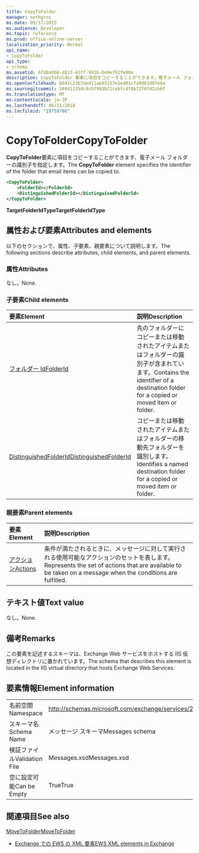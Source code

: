 ```yaml
---
title: CopyToFolder
manager: sethgros
ms.date: 09/17/2015
ms.audience: Developer
ms.topic: reference
ms.prod: office-online-server
localization_priority: Normal
api_name:
- CopyToFolder
api_type:
- schema
ms.assetid: 6fd8a6b8-d813-43ff-991b-0e9e782fe00e
description: CopyToFolder 要素に項目をコピーすることができます、電子メール フォルダーの識別子を指定します。
ms.openlocfilehash: b641c23b7aed11ae85157e2ed01cfa9d61d07e0a
ms.sourcegitcommit: 34041125dc8c5f993b21cebfc4f8b72f0fd2cb6f
ms.translationtype: MT
ms.contentlocale: ja-JP
ms.lasthandoff: 06/11/2018
ms.locfileid: "19759786"
---
```

# <a name="copytofolder"></a><span data-ttu-id="ee568-103">CopyToFolder</span><span class="sxs-lookup"><span data-stu-id="ee568-103">CopyToFolder</span></span>

<span data-ttu-id="ee568-104">**CopyToFolder**要素に項目をコピーすることができます、電子メール フォルダーの識別子を指定します。</span><span class="sxs-lookup"><span data-stu-id="ee568-104">The **CopyToFolder** element specifies the identifier of the folder that email items can be copied to.</span></span> 
  
```XML
<CopyToFolder>
    <FolderId></FolderId>
    <DistinguishedFolderId></DistinguisedFolderId>
</CopyToFolder>
```

 <span data-ttu-id="ee568-105">**TargetFolderIdType**</span><span class="sxs-lookup"><span data-stu-id="ee568-105">**TargetFolderIdType**</span></span>
## <a name="attributes-and-elements"></a><span data-ttu-id="ee568-106">属性および要素</span><span class="sxs-lookup"><span data-stu-id="ee568-106">Attributes and elements</span></span>

<span data-ttu-id="ee568-107">以下のセクションで、属性、子要素、親要素について説明します。</span><span class="sxs-lookup"><span data-stu-id="ee568-107">The following sections describe attributes, child elements, and parent elements.</span></span>
  
### <a name="attributes"></a><span data-ttu-id="ee568-108">属性</span><span class="sxs-lookup"><span data-stu-id="ee568-108">Attributes</span></span>

<span data-ttu-id="ee568-109">なし。</span><span class="sxs-lookup"><span data-stu-id="ee568-109">None.</span></span>
  
### <a name="child-elements"></a><span data-ttu-id="ee568-110">子要素</span><span class="sxs-lookup"><span data-stu-id="ee568-110">Child elements</span></span>

|<span data-ttu-id="ee568-111">**要素**</span><span class="sxs-lookup"><span data-stu-id="ee568-111">**Element**</span></span>|<span data-ttu-id="ee568-112">**説明**</span><span class="sxs-lookup"><span data-stu-id="ee568-112">**Description**</span></span>|
|:-----|:-----|
|[<span data-ttu-id="ee568-113">フォルダー Id</span><span class="sxs-lookup"><span data-stu-id="ee568-113">FolderId</span></span>](folderid.md) <br/> |<span data-ttu-id="ee568-114">先のフォルダーにコピーまたは移動されたアイテムまたはフォルダーの識別子が含まれています。</span><span class="sxs-lookup"><span data-stu-id="ee568-114">Contains the identifier of a destination folder for a copied or moved item or folder.</span></span>  <br/> |
|[<span data-ttu-id="ee568-115">DistinguishedFolderId</span><span class="sxs-lookup"><span data-stu-id="ee568-115">DistinguishedFolderId</span></span>](distinguishedfolderid.md) <br/> |<span data-ttu-id="ee568-116">コピーまたは移動されたアイテムまたはフォルダーの移動先フォルダーを識別します。</span><span class="sxs-lookup"><span data-stu-id="ee568-116">Identifies a named destination folder for a copied or moved item or folder.</span></span>  <br/> |
   
### <a name="parent-elements"></a><span data-ttu-id="ee568-117">親要素</span><span class="sxs-lookup"><span data-stu-id="ee568-117">Parent elements</span></span>

|<span data-ttu-id="ee568-118">**要素**</span><span class="sxs-lookup"><span data-stu-id="ee568-118">**Element**</span></span>|<span data-ttu-id="ee568-119">**説明**</span><span class="sxs-lookup"><span data-stu-id="ee568-119">**Description**</span></span>|
|:-----|:-----|
|[<span data-ttu-id="ee568-120">アクション</span><span class="sxs-lookup"><span data-stu-id="ee568-120">Actions</span></span>](actions.md) <br/> |<span data-ttu-id="ee568-121">条件が満たされるときに、メッセージに対して実行される使用可能なアクションのセットを表します。</span><span class="sxs-lookup"><span data-stu-id="ee568-121">Represents the set of actions that are available to be taken on a message when the conditions are fulfilled.</span></span>  <br/> |
   
## <a name="text-value"></a><span data-ttu-id="ee568-122">テキスト値</span><span class="sxs-lookup"><span data-stu-id="ee568-122">Text value</span></span>

<span data-ttu-id="ee568-123">なし。</span><span class="sxs-lookup"><span data-stu-id="ee568-123">None.</span></span>
  
## <a name="remarks"></a><span data-ttu-id="ee568-124">備考</span><span class="sxs-lookup"><span data-stu-id="ee568-124">Remarks</span></span>

<span data-ttu-id="ee568-125">この要素を記述するスキーマは、Exchange Web サービスをホストする IIS 仮想ディレクトリに置かれています。</span><span class="sxs-lookup"><span data-stu-id="ee568-125">The schema that describes this element is located in the IIS virtual directory that hosts Exchange Web Services.</span></span>
  
## <a name="element-information"></a><span data-ttu-id="ee568-126">要素情報</span><span class="sxs-lookup"><span data-stu-id="ee568-126">Element information</span></span>

|||
|:-----|:-----|
|<span data-ttu-id="ee568-127">名前空間</span><span class="sxs-lookup"><span data-stu-id="ee568-127">Namespace</span></span>  <br/> |http://schemas.microsoft.com/exchange/services/2006/messages  <br/> |
|<span data-ttu-id="ee568-128">スキーマ名</span><span class="sxs-lookup"><span data-stu-id="ee568-128">Schema Name</span></span>  <br/> |<span data-ttu-id="ee568-129">メッセージ スキーマ</span><span class="sxs-lookup"><span data-stu-id="ee568-129">Messages schema</span></span>  <br/> |
|<span data-ttu-id="ee568-130">検証ファイル</span><span class="sxs-lookup"><span data-stu-id="ee568-130">Validation File</span></span>  <br/> |<span data-ttu-id="ee568-131">Messages.xsd</span><span class="sxs-lookup"><span data-stu-id="ee568-131">Messages.xsd</span></span>  <br/> |
|<span data-ttu-id="ee568-132">空に設定可能</span><span class="sxs-lookup"><span data-stu-id="ee568-132">Can be Empty</span></span>  <br/> |<span data-ttu-id="ee568-133">True</span><span class="sxs-lookup"><span data-stu-id="ee568-133">True</span></span>  <br/> |
   
## <a name="see-also"></a><span data-ttu-id="ee568-134">関連項目</span><span class="sxs-lookup"><span data-stu-id="ee568-134">See also</span></span>



[<span data-ttu-id="ee568-135">MoveToFolder</span><span class="sxs-lookup"><span data-stu-id="ee568-135">MoveToFolder</span></span>](movetofolder.md)


- [<span data-ttu-id="ee568-136">Exchange での EWS の XML 要素</span><span class="sxs-lookup"><span data-stu-id="ee568-136">EWS XML elements in Exchange</span></span>](ews-xml-elements-in-exchange.md)

